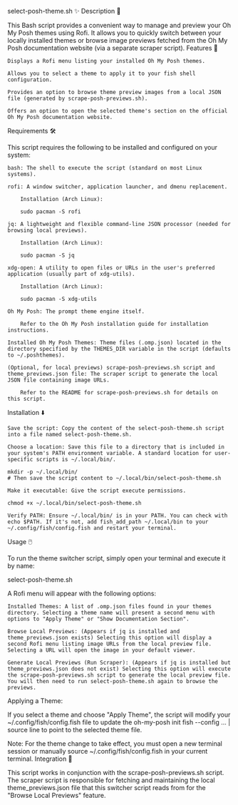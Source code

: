 select-posh-theme.sh ✨
Description 📝

This Bash script provides a convenient way to manage and preview your Oh My Posh themes using Rofi. It allows you to quickly switch between your locally installed themes or browse image previews fetched from the Oh My Posh documentation website (via a separate scraper script).
Features 🚀

    Displays a Rofi menu listing your installed Oh My Posh themes.

    Allows you to select a theme to apply it to your fish shell configuration.

    Provides an option to browse theme preview images from a local JSON file (generated by scrape-posh-previews.sh).

    Offers an option to open the selected theme's section on the official Oh My Posh documentation website.

Requirements 🛠️

This script requires the following to be installed and configured on your system:

    bash: The shell to execute the script (standard on most Linux systems).

    rofi: A window switcher, application launcher, and dmenu replacement.

        Installation (Arch Linux):

        sudo pacman -S rofi

    jq: A lightweight and flexible command-line JSON processor (needed for browsing local previews).

        Installation (Arch Linux):

        sudo pacman -S jq

    xdg-open: A utility to open files or URLs in the user's preferred application (usually part of xdg-utils).

        Installation (Arch Linux):

        sudo pacman -S xdg-utils

    Oh My Posh: The prompt theme engine itself.

        Refer to the Oh My Posh installation guide for installation instructions.

    Installed Oh My Posh Themes: Theme files (.omp.json) located in the directory specified by the THEMES_DIR variable in the script (defaults to ~/.poshthemes).

    (Optional, for local previews) scrape-posh-previews.sh script and theme_previews.json file: The scraper script to generate the local JSON file containing image URLs.

        Refer to the README for scrape-posh-previews.sh for details on this script.

Installation ⬇️

    Save the script: Copy the content of the select-posh-theme.sh script into a file named select-posh-theme.sh.

    Choose a location: Save this file to a directory that is included in your system's PATH environment variable. A standard location for user-specific scripts is ~/.local/bin/.

    mkdir -p ~/.local/bin/
    # Then save the script content to ~/.local/bin/select-posh-theme.sh

    Make it executable: Give the script execute permissions.

    chmod +x ~/.local/bin/select-posh-theme.sh

    Verify PATH: Ensure ~/.local/bin/ is in your PATH. You can check with echo $PATH. If it's not, add fish_add_path ~/.local/bin to your ~/.config/fish/config.fish and restart your terminal.

Usage 🖱️

To run the theme switcher script, simply open your terminal and execute it by name:

select-posh-theme.sh

A Rofi menu will appear with the following options:

    Installed Themes: A list of .omp.json files found in your themes directory. Selecting a theme name will present a second menu with options to "Apply Theme" or "Show Documentation Section".

    Browse Local Previews: (Appears if jq is installed and theme_previews.json exists) Selecting this option will display a second Rofi menu listing image URLs from the local preview file. Selecting a URL will open the image in your default viewer.

    Generate Local Previews (Run Scraper): (Appears if jq is installed but theme_previews.json does not exist) Selecting this option will execute the scrape-posh-previews.sh script to generate the local preview file. You will then need to run select-posh-theme.sh again to browse the previews.

Applying a Theme:

If you select a theme and choose "Apply Theme", the script will modify your ~/.config/fish/config.fish file to update the oh-my-posh init fish --config ... | source line to point to the selected theme file.

Note: For the theme change to take effect, you must open a new terminal session or manually source ~/.config/fish/config.fish in your current terminal.
Integration 🤝

This script works in conjunction with the scrape-posh-previews.sh script. The scraper script is responsible for fetching and maintaining the local theme_previews.json file that this switcher script reads from for the "Browse Local Previews" feature.